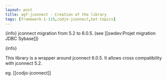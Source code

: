 ```yaml
---
layout: post
title: agf-jconnect - Creation of the library
tags: [framework-1-119,codjo-jconnect,hot-topics]
---
```

{info}
jconnect migration from 5.2 to 6.0.5. (see [[swdev:Projet migration JDBC Sybase]])

{info}

This library is a wrapper around jconnect 6.0.5.
It allows cross compatibility with jconnect 5.2.

eg. [[codjo-jconnect]]